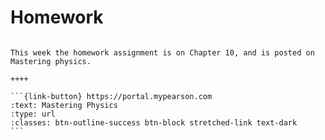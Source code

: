 # Homework

````{panels}

This week the homework assignment is on Chapter 10, and is posted on Mastering physics.

++++ 

```{link-button} https://portal.mypearson.com
:text: Mastering Physics
:type: url
:classes: btn-outline-success btn-block stretched-link text-dark
```
````